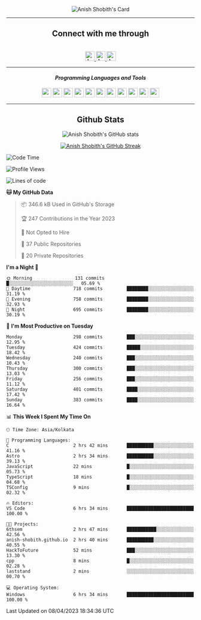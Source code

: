 <div align="center">

![Anish Shobith's Card](https://cardivo.vercel.app/api?name=Anish%20Shobith%20P%20S&description=Hi%20there%F0%9F%91%8B,%20I%20am%20a%2020-years-old.%20I%20am%20a%20Web%20and%20Application%20developer%20from%20India.%20Nice%20to%20meet%20you%20all.%20Looking%20forward%20to%20paritcipate%20with%20you.&image=https://i.imgur.com/WlQk3PY.jpg&&disableAnimation=true&site=https://anishshobithps.tech&pattern=plus&colorPattern=%23171616&backgroundColor=%231a1b26&instagram=anish_shobith&linkedin=Anish%20Shobith%20P%20S&fontColor=%23ffffff&iconColor=%23ffffff)

<hr>
 <h2> Connect with me through </h2>
<br>
<a href="https://www.instagram.com/anish_shobith/">
    <img alt="Anish Shobith's Instagram" width="25px" src="https://raw.githubusercontent.com/Anish-Shobith/Anish-Shobith/master/assets/socials/instagram.svg">
    </a>
    <a href="https://discord.gg/cWgDskT">
    <img alt="Anish Shobith's Discord", width="25px" src="https://raw.githubusercontent.com/Anish-Shobith/Anish-Shobith/master/assets/socials/discord.svg">
    </a>
    <a href="https://open.spotify.com/user/goshcrm0y9jzum2lffvu6f4hz">
    <img alt="Anish Shobith's Spotify", width="25px" src="https://raw.githubusercontent.com/Anish-Shobith/Anish-Shobith/master/assets/socials/spotify.svg">
    </a>
    <br>
    <hr>
    <h4> <i> Programming Languages and Tools </i> </h4>
    <img width="25px" src="https://raw.githubusercontent.com/Anish-Shobith/Anish-Shobith/master/assets/languages/javascript.svg">
    <img width="25px" src="https://raw.githubusercontent.com/Anish-Shobith/Anish-Shobith/master/assets/languages/typescript.svg">
    <img width="25px" src="https://raw.githubusercontent.com/Anish-Shobith/Anish-Shobith/master/assets/languages/cpp.svg">
    <img width="25px" src="https://raw.githubusercontent.com/Anish-Shobith/Anish-Shobith/master/assets/languages/ruby.svg">
    <img width="25px" src="https://raw.githubusercontent.com/Anish-Shobith/Anish-Shobith/master/assets/languages/html.svg">
    <img width="25px" src="https://raw.githubusercontent.com/Anish-Shobith/Anish-Shobith/master/assets/tools/nodejs.svg">
    <img width="25px" src="https://raw.githubusercontent.com/Anish-Shobith/Anish-Shobith/master/assets/tools/docker.svg">
    <img width="25px" src="https://raw.githubusercontent.com/Anish-Shobith/Anish-Shobith/master/assets/tools/webstorm.svg">
    <img width="25px" src="https://raw.githubusercontent.com/Anish-Shobith/Anish-Shobith/master/assets/tools/intellij.svg">
    <img width="25px" src="https://raw.githubusercontent.com/Anish-Shobith/Anish-Shobith/master/assets/tools/visualstudiocode.svg">
    <img width="25px" src="https://raw.githubusercontent.com/Anish-Shobith/Anish-Shobith/master/assets/tools/git.svg">
<hr>
 <h2> Github Stats </h2>

![Anish Shobith's GitHub stats](https://github-readme-stats-fk82.vercel.app/api?username=Anish-Shobith&show_icons=true&theme=tokyonight&count_private=true)

[![Anish Shobith's GitHub Streak](https://streak-stats.demolab.com?user=Anish-Shobith&theme=tokyonight&hide_border=true&border_radius=4.6)](https://git.io/streak-stats)

</div>

<!--START_SECTION:waka-->
![Code Time](http://img.shields.io/badge/Code%20Time-865%20hrs%2037%20mins-blue)

![Profile Views](http://img.shields.io/badge/Profile%20Views-1-blue)

![Lines of code](https://img.shields.io/badge/From%20Hello%20World%20I%27ve%20Written-515.6%20thousand%20lines%20of%20code-blue)

**🐱 My GitHub Data** 

> 📦 346.6 kB Used in GitHub's Storage 
 > 
> 🏆 247 Contributions in the Year 2023
 > 
> 🚫 Not Opted to Hire
 > 
> 📜 37 Public Repositories 
 > 
> 🔑 20 Private Repositories 
 > 
**I'm a Night 🦉** 

```text
🌞 Morning                131 commits         █░░░░░░░░░░░░░░░░░░░░░░░░   05.69 % 
🌆 Daytime                718 commits         ████████░░░░░░░░░░░░░░░░░   31.19 % 
🌃 Evening                758 commits         ████████░░░░░░░░░░░░░░░░░   32.93 % 
🌙 Night                  695 commits         ████████░░░░░░░░░░░░░░░░░   30.19 % 
```
📅 **I'm Most Productive on Tuesday** 

```text
Monday                   298 commits         ███░░░░░░░░░░░░░░░░░░░░░░   12.95 % 
Tuesday                  424 commits         █████░░░░░░░░░░░░░░░░░░░░   18.42 % 
Wednesday                240 commits         ███░░░░░░░░░░░░░░░░░░░░░░   10.43 % 
Thursday                 300 commits         ███░░░░░░░░░░░░░░░░░░░░░░   13.03 % 
Friday                   256 commits         ███░░░░░░░░░░░░░░░░░░░░░░   11.12 % 
Saturday                 401 commits         ████░░░░░░░░░░░░░░░░░░░░░   17.42 % 
Sunday                   383 commits         ████░░░░░░░░░░░░░░░░░░░░░   16.64 % 
```


📊 **This Week I Spent My Time On** 

```text
🕑︎ Time Zone: Asia/Kolkata

💬 Programming Languages: 
C                        2 hrs 42 mins       ██████████░░░░░░░░░░░░░░░   41.16 % 
Astro                    2 hrs 34 mins       ██████████░░░░░░░░░░░░░░░   39.13 % 
JavaScript               22 mins             █░░░░░░░░░░░░░░░░░░░░░░░░   05.73 % 
TypeScript               18 mins             █░░░░░░░░░░░░░░░░░░░░░░░░   04.68 % 
TSConfig                 9 mins              █░░░░░░░░░░░░░░░░░░░░░░░░   02.32 % 

🔥 Editors: 
VS Code                  6 hrs 34 mins       █████████████████████████   100.00 % 

🐱‍💻 Projects: 
6thsem                   2 hrs 47 mins       ███████████░░░░░░░░░░░░░░   42.56 % 
anish-shobith.github.io  2 hrs 40 mins       ██████████░░░░░░░░░░░░░░░   40.55 % 
HackToFuture             52 mins             ███░░░░░░░░░░░░░░░░░░░░░░   13.30 % 
cpp                      8 mins              █░░░░░░░░░░░░░░░░░░░░░░░░   02.28 % 
laststand                2 mins              ░░░░░░░░░░░░░░░░░░░░░░░░░   00.70 % 

💻 Operating System: 
Windows                  6 hrs 34 mins       █████████████████████████   100.00 % 
```


 Last Updated on 08/04/2023 18:34:36 UTC
<!--END_SECTION:waka-->
